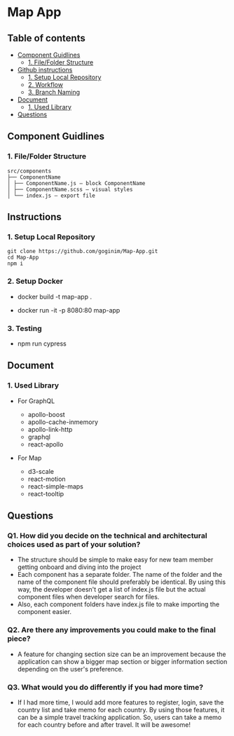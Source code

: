 # Map App

## Table of contents

- [Component Guidlines](#component-guidlines)
  - [1. File/Folder Structure](#1-file-folder-structure)
- [Github instructions](#github-instructions)
  - [1. Setup Local Repository](#1-setup-local-repository)
  - [2. Workflow](#2-setup-docker)
  - [3. Branch Naming](#3-testing)
- [Document](#document)
  - [1. Used Library](#1-used-library)
- [Questions](#questions)

## Component Guidlines

### 1. File/Folder Structure

```files
src/components
├── ComponentName
│ ├── ComponentName.js — block ComponentName
│ ├── ComponentName.scss — visual styles
│ └── index.js — export file
```

## Instructions

### 1. Setup Local Repository

```git
git clone https://github.com/goginim/Map-App.git
cd Map-App
npm i
```

### 2. Setup Docker

- docker build -t map-app .

- docker run -it -p 8080:80 map-app

### 3. Testing

- npm run cypress

## Document

### 1. Used Library

- For GraphQL

  - apollo-boost
  - apollo-cache-inmemory
  - apollo-link-http
  - graphql
  - react-apollo

- For Map
  - d3-scale
  - react-motion
  - react-simple-maps
  - react-tooltip

## Questions

### Q1. How did you decide on the technical and architectural choices used as part of your solution?

- The structure should be simple to make easy for new team member getting onboard and diving into the project
- Each component has a separate folder. The name of the folder and the name of the component file should preferably be identical. By using this way, the developer doesn't get a list of index.js file but the actual component files when developer search for files.
- Also, each component folders have index.js file to make importing the component easier.

### Q2. Are there any improvements you could make to the final piece?

- A feature for changing section size can be an improvement because the application can show a bigger map section or bigger information section depending on the user's preference.

### Q3. What would you do differently if you had more time?

- If I had more time, I would add more features to register, login, save the country list and take memo for each country. By using those features, it can be a simple travel tracking application. So, users can take a memo for each country before and after travel. It will be awesome!
